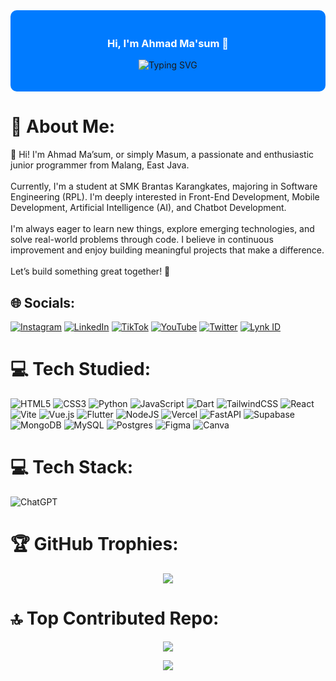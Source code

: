<div align="center" style="background-color:#007BFF; padding: 20px; border-radius: 10px;">
  <h3 style="color:white;">Hi, I'm Ahmad Ma'sum 👋</h3>
  <p>
    <img src="https://readme-typing-svg.demolab.com?font=Fira+Code&size=24&duration=3000&pause=1000&center=true&vCenter=true&width=435&lines=Welcome+to+My+Profile;Mobile+Developer" alt="Typing SVG" />
  </p>
</div>

# 💫 About Me:
👋 Hi! I'm Ahmad Ma’sum, or simply Masum, a passionate and enthusiastic junior programmer from Malang, East Java.<br><br>Currently, I'm a student at SMK Brantas Karangkates, majoring in Software Engineering (RPL). I'm deeply interested in Front-End Development, Mobile Development, Artificial Intelligence (AI), and Chatbot Development.<br><br>I'm always eager to learn new things, explore emerging technologies, and solve real-world problems through code. I believe in continuous improvement and enjoy building meaningful projects that make a difference.<br><br>Let’s build something great together!  🚀

## 🌐 Socials:
[![Instagram](https://img.shields.io/badge/Instagram-%23E4405F.svg?logo=instagram&logoColor=white)](https://instagram.com/msum023) 
[![LinkedIn](https://img.shields.io/badge/LinkedIn-%230077B5.svg?logo=linkedin&logoColor=white)](https://linkedin.com/in/ahmadmasum127)
[![TikTok](https://img.shields.io/badge/TikTok-%23000000.svg?logo=tiktok&logoColor=white)](https://tiktok.com/@abah330)
[![YouTube](https://img.shields.io/badge/YouTube-%23FF0000.svg?logo=youtube&logoColor=white)](https://youtube.com/@ahmadmasum4200)
[![Twitter](https://img.shields.io/badge/Twitter-%23000000.svg?logo=x&logoColor=white)](https://x.com/ahmadmasum23)
[![Lynk ID](https://img.shields.io/badge/Lynk-%231875F0.svg?logo=data:image/svg+xml;base64,PHN2ZyB3aWR0aD0iMzIiIGhlaWdodD0iMzIiIHZpZXdCb3g9IjAgMCAzMiAzMiIgZmlsbD0ibm9uZSIgeG1sbnM9Imh0dHA6Ly93d3cudzMub3JnLzIwMDAvc3ZnIj4KPHJlY3Qgd2lkdGg9IjMyIiBoZWlnaHQ9IjMyIiByeD0iNiIgZmlsbD0iI0ZGRiIvPgo8cGF0aCBkPSJNMTYuNSA5TDExLjUgMjMuNUgxNC41TDE1LjUgMjBIMTguNUwxOS41IDIzLjVIMjIuNUwxNy41IDlIMTYuNVoiIGZpbGw9IiMwMDYyRkYiLz4KPC9zdmc+)](https://lynk.id/ahmadmasum)



# 💻 Tech Studied:

![HTML5](https://img.shields.io/badge/html5-%23E34F26.svg?style=flat&logo=html5&logoColor=white)
![CSS3](https://img.shields.io/badge/css3-%231572B6.svg?style=flat&logo=css3&logoColor=white)
![Python](https://img.shields.io/badge/python-3670A0?style=flat&logo=python&logoColor=ffdd54)
![JavaScript](https://img.shields.io/badge/javascript-%23323330.svg?style=flat&logo=javascript&logoColor=%23F7DF1E) 
![Dart](https://img.shields.io/badge/dart-%230175C2.svg?style=flat&logo=dart&logoColor=white) 
![TailwindCSS](https://img.shields.io/badge/tailwindcss-%2338B2AC.svg?style=flat&logo=tailwind-css&logoColor=white)
![React](https://img.shields.io/badge/react-%2320232a.svg?style=flat&logo=react&logoColor=%2361DAFB)
![Vite](https://img.shields.io/badge/vite-%23646CFF.svg?style=flat&logo=vite&logoColor=white) 
![Vue.js](https://img.shields.io/badge/vue.js-%2335495e.svg?style=flat&logo=vuedotjs&logoColor=%234FC08D)
![Flutter](https://img.shields.io/badge/Flutter-%2302569B.svg?style=flat&logo=Flutter&logoColor=white)
![NodeJS](https://img.shields.io/badge/node.js-6DA55F?style=flat&logo=node.js&logoColor=white) 
![Vercel](https://img.shields.io/badge/vercel-%23000000.svg?style=flat&logo=vercel&logoColor=white) 
![FastAPI](https://img.shields.io/badge/FastAPI-005571?style=flat&logo=fastapi) 
![Supabase](https://img.shields.io/badge/Supabase-3ECF8E?style=flat&logo=supabase&logoColor=white) 
![MongoDB](https://img.shields.io/badge/MongoDB-%234ea94b.svg?style=flat&logo=mongodb&logoColor=white) 
![MySQL](https://img.shields.io/badge/mysql-4479A1.svg?style=flat&logo=mysql&logoColor=white)
![Postgres](https://img.shields.io/badge/postgres-%23316192.svg?style=flat&logo=postgresql&logoColor=white) 
![Figma](https://img.shields.io/badge/figma-%23F24E1E.svg?style=flat&logo=figma&logoColor=white) 
![Canva](https://img.shields.io/badge/Canva-%2300C4CC.svg?style=flat&logo=Canva&logoColor=white)

# 💻 Tech Stack:
![ChatGPT](https://img.shields.io/badge/ChatGPT-000000?style=for-the-badge&logo=openai&logoColor=white)

# 🏆 GitHub Trophies:
<div align="center">
  
![](https://github-profile-trophy.vercel.app/?username=ahmadmasum23&theme=radical&no-frame=false&no-bg=true&margin-w=4)
</div>

# 🔝 Top Contributed Repo:
<div align="center">
  
![](https://github-contributor-stats.vercel.app/api?username=ahmadmasum23&limit=5&theme=dark&combine_all_yearly_contributions=true)
</div>


<div align="center">
  
[![](https://visitcount.itsvg.in/api?id=ahmadmasum23&icon=1&color=3)](https://visitcount.itsvg.in)
</div>

<!-- Proudly created with GPRM ( https://gprm.itsvg.in ) -->
